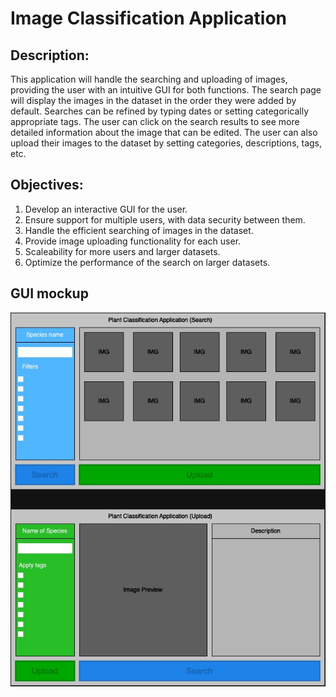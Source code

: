 # Image Classification Application

## Description:
This application will handle the searching and uploading of images, providing the user with an intuitive GUI for both functions. The search page will display the images in the dataset in the order they were added by default. Searches can be refined by typing dates or setting categorically appropriate tags. The user can click on the search results to see more 
detailed information about the image that can be edited. The user can also upload their images to the dataset by setting categories, descriptions, tags, etc.

## Objectives:
1. Develop an interactive GUI for the user.
2. Ensure support for multiple users, with data security between them.
3. Handle the efficient searching of images in the dataset.
4. Provide image uploading functionality for each user.
5. Scaleability for more users and larger datasets.
6. Optimize the performance of the search on larger datasets.


## GUI mockup
![this is the GUI image](Imgage/PlantClasificationAppGUI.jpg)
